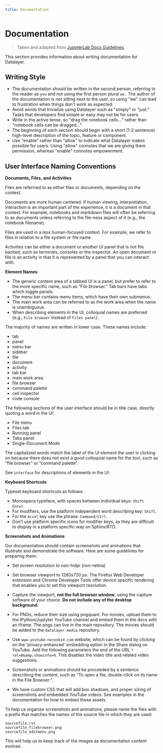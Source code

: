```yaml
---
title: Documentation
---
```


# Documentation

> Taken and adapted from [JupyterLab Docs Guidelines](https://jupyterlab.readthedocs.io/en/stable/developer/documentation.html).

This section provides information about writing documentation for Datalayer.

## Writing Style

+ The documentation should be written in the second person, referring
  to the reader as `you` and not using the first person plural `we.`
  The author of the documentation is not sitting next to the user, so
  using "we" can lead to frustration when things don't work as
  expected.
+ Avoid words that trivialize using Datalayer such as "simply" or
  "just." Tasks that developers find simple or easy may not be for
  users.
+ Write in the active tense, so "drag the notebook cells..." rather
  than "notebook cells can be dragged..."
+ The beginning of each section should begin with a short (1-2
  sentence) high-level description of the topic, feature or component.
+ Use "enable" rather than "allow" to indicate what Datalayer makes
  possible for users. Using "allow" connotes that we are giving them
  permission, whereas "enable" connotes empowerment.

## User Interface Naming Conventions

**Documents, Files, and Activities**

Files are referrred to as either files or documents, depending on the context.

Documents are more human centered. If human viewing, interpretation, interaction
is an important part of the experience, it is a document in that context. For
example, notebooks and markdown files will often be referring to as documents
unless referring to the file-ness aspect of it (e.g., the notebook filename).

Files are used in a less human-focused context. For example, we refer to files
in relation to a file system or file name.

Activities can be either a document or another UI panel that is not file backed,
such as terminals, consoles or the inspector. An open document or file is an
activity in that it is represented by a panel that you can interact with.

**Element Names**

- The generic content area of a tabbed UI is a panel, but prefer to refer to the
  more specific name, such as “File browser.” Tab bars have tabs which toggle
  panels.
- The menu bar contains menu items, which have their own submenus.
- The main work area can be referred to as the work area when the name is unambiguous.
- When describing elements in the UI, colloquial names are preferred
  (e.g., `File browser` instead of `Files panel`).
  
The majority of names are written in lower case.  These names include:

- tab
- panel
- menu bar
- sidebar
- file
- document
- activity
- tab bar
- main work area
- file browser
- command palette
- cell inspector
- code console

The following sections of the user interface should be in title case, directly quoting a word in the UI:

- File menu
- Files tab
- Running panel
- Tabs panel
- Single-Document Mode

The capitalized words match the label of the UI element the user is clicking on because there does not exist a good colloquial name for the tool, such as “file browser” or “command palette”.

See `interface` for descriptions of elements in the UI.

**Keyboard Shortcuts**

Typeset keyboard shortcuts as follows:

-  Monospace typeface, with spaces between individual keys:
   `Shift Enter`.
-  For modifiers, use the platform independent word describing key:
   `Shift`.
-  For the `Accel` key use the phrase: `Command/Ctrl`.
-  Don’t use platform specific icons for modifier keys, as they are
   difficult to display in a platform specific way on Sphinx/RTD.

**Screenshots and Animations**

Our documentation should contain screenshots and animations that
illustrate and demonstrate the software. Here are some guidelines for
preparing them:

-  Set screen resolution to non-hidpi (non-retina)

-  Set browser viewport to 1280x720 px.
   The Firefox Web Developer extension and Chrome Developer Tools offer
   device specific rendering that enables you to set this viewport resolution.

-  Capture the viewport, **not the full browser window**,
   using the capture software of your choice. **Do not include any of the
   desktop background**.

-  For PNGs, reduce their size using pngquant.
   For movies, upload them to the IPython/Juptyter YouTube channel
   and embed them in the docs with an iframe. The pngs can live in the main repository.
   The movies should be added to the `datalayer-media` repository.

-  Use `www.youtube-nocookie.com` website, which can be found by
   clicking on the 'privacy-enhanced' embedding option in the Share dialog on YouTube.
   Add the following parameters the end of the URL `?rel=0&amp;showinfo=0`.
   This disables the video title and related video suggestions.

-  Screenshots or animations should be proceeded by a sentence
   describing the content, such as "To open a file, double-click on its
   name in the File Browser:".

-  We have custom CSS that will add box shadows, and proper sizing of screenshots and
   embedded YouTube videos. See examples in the documentation for how to embed these
   assets.

To help us organize screenshots and animations, please name the files with a prefix
that matches the names of the source file in which they are used:

```
sourcefile.rst
sourcefile_filebrowser.png
sourcefile_editmenu.png
```

This will help us to keep track of the images as documentation content evolves.
